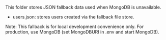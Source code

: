 This folder stores JSON fallback data used when MongoDB is unavailable.
- users.json: stores users created via the fallback file store.

Note: This fallback is for local development convenience only. For production, use MongoDB (set MongoDBURI in .env and start MongoDB).
